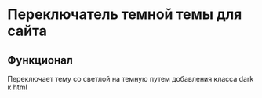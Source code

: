 # Переключатель темной темы для сайта

## Функционал
Переключает тему со светлой на темную путем добавления класса dark к html